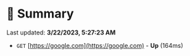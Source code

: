 # 📖 Summary
Last updated: **3/22/2023, 5:27:23 AM**

- `GET` [https://google.com](https://google.com) - **Up** (164ms)
